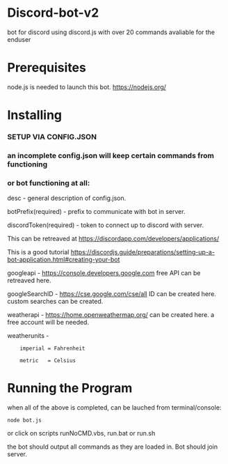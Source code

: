 # Discord-bot-v2

bot for discord using discord.js with over 20 commands avaliable for the enduser

# Prerequisites

node.js is needed to launch this bot. https://nodejs.org/

# Installing

### SETUP VIA CONFIG.JSON

### an incomplete config.json will keep certain commands from functioning
### or bot functioning at all:

desc                      - general description of config.json.

botPrefix(required)       - prefix to communicate with bot in server.

discordToken(required)    - token to connect up to discord with server.

This can be retreaved at https://discordapp.com/developers/applications/
    
This is a good tutorial https://discordjs.guide/preparations/setting-up-a-bot-application.html#creating-your-bot
    
googleapi       - https://console.developers.google.com free API can be retreaved here.

googleSearchID  - https://cse.google.com/cse/all ID can be created here. custom searches can be created.

weatherapi      - https://home.openweathermap.org/ can be created here. a free account will be needed.

weatherunits    - 
```
    imperial = Fahrenheit
    
    metric   = Celsius
```

# Running the Program
when all of the above is completed, can be lauched from terminal/console:
```
node bot.js
```

or click on scripts runNoCMD.vbs, run.bat or run.sh

the bot should output all commands as they are loaded in. Bot should join server.
